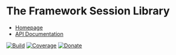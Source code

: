 # The Framework Session Library

- [Homepage](https://the-framework.gitlab.io/libraries/session.html)
- [API Documentation](https://the-framework.gitlab.io/libraries/session/docs/)

[![Build](https://gitlab.com/the-framework/libraries/session/badges/master/pipeline.svg)](https://gitlab.com/the-framework/libraries/session/-/jobs)
[![Coverage](https://gitlab.com/the-framework/libraries/session/badges/master/coverage.svg?job=test:php)](https://the-framework.gitlab.io/libraries/session/coverage/)
[![Donate](https://img.shields.io/badge/Donate-PayPal-blue.svg)](https://www.paypal.com/cgi-bin/webscr?cmd=_s-xclick&hosted_button_id=NGBNW5PY4VSJ4)
